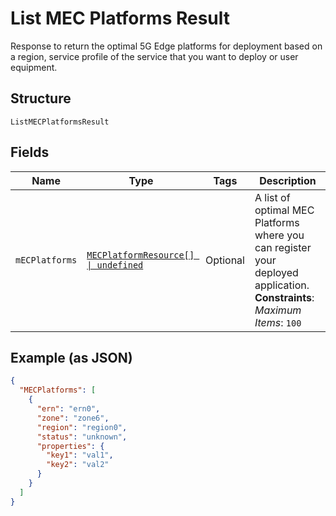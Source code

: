 
# List MEC Platforms Result

Response to return the optimal 5G Edge platforms for deployment based on a region, service profile of the service that you want to deploy or user equipment.

## Structure

`ListMECPlatformsResult`

## Fields

| Name | Type | Tags | Description |
|  --- | --- | --- | --- |
| `mECPlatforms` | [`MECPlatformResource[] \| undefined`](../../doc/models/mec-platform-resource.md) | Optional | A list of optimal MEC Platforms where you can register your deployed application.<br>**Constraints**: *Maximum Items*: `100` |

## Example (as JSON)

```json
{
  "MECPlatforms": [
    {
      "ern": "ern0",
      "zone": "zone6",
      "region": "region0",
      "status": "unknown",
      "properties": {
        "key1": "val1",
        "key2": "val2"
      }
    }
  ]
}
```

